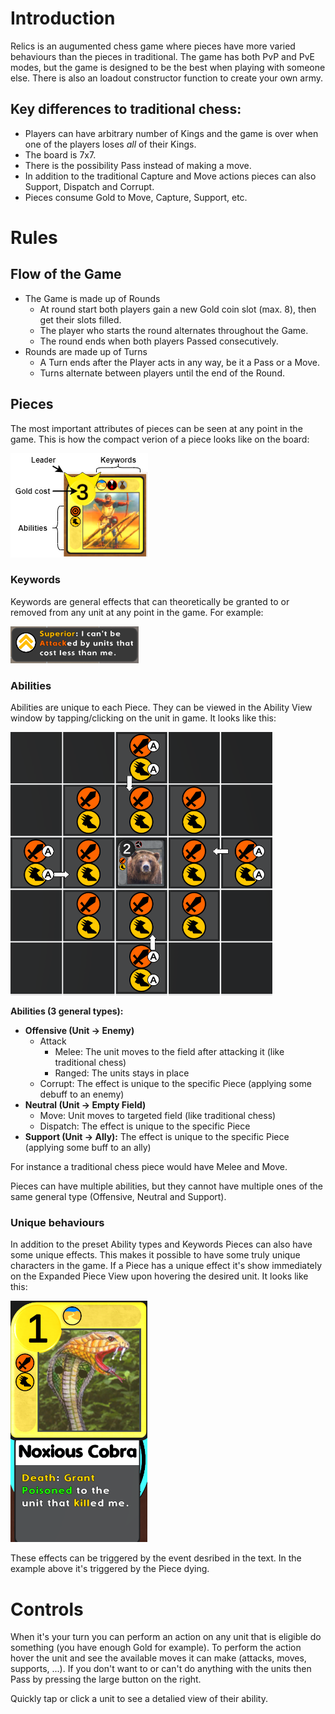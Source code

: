 # Introduction

Relics is an augumented chess game where pieces have more varied behaviours than the pieces in traditional. The game has both PvP and PvE modes, but the game is designed to be the best when playing with someone else. There is also an loadout constructor function to create your own army.

## Key differences to traditional chess:
* Players can have arbitrary number of Kings and the game is over when one of the players loses _all_ of their Kings.
* The board is 7x7.
* There is the possibility Pass instead of making a move.
* In addition to the traditional Capture and Move actions pieces can also Support, Dispatch and Corrupt.
* Pieces consume Gold to Move, Capture, Support, etc.

# Rules

## Flow of the Game
* The Game is made up of Rounds
  * At round start both players gain a new Gold coin slot (max. 8), then get their slots filled.
  * The player who starts the round alternates throughout the Game.
  * The round ends when both players Passed consecutively.
* Rounds are made up of Turns
  * A Turn ends after the Player acts in any way, be it a Pass or a Move.
  * Turns alternate between players until the end of the Round.

## Pieces
The most important attributes of pieces can be seen at any point in the game. This is how the compact verion of a piece looks like on the board:

![Legend](exp.png)

### Keywords
Keywords are general effects that can theoretically be granted to or removed from any unit at any point in the game. For example:

![Legend](example_keyword.png)

### Abilities
Abilities are unique to each Piece. They can be viewed in the Ability View window by tapping/clicking on the unit in game. It looks like this:

![Legend](ability_view.png)

**Abilities (3 general types):**
* **Offensive (Unit -> Enemy)** 
  * Attack
    * Melee: The unit moves to the field after attacking it (like traditional chess)
    * Ranged: The units stays in place 
  * Corrupt: The effect is unique to the specific Piece (applying some debuff to an enemy) 
* **Neutral (Unit -> Empty Field)**
  * Move: Unit moves to targeted field (like traditional chess)
  * Dispatch: The effect is unique to the specific Piece
* **Support (Unit -> Ally):** The effect is unique to the specific Piece (applying some buff to an ally)

For instance a traditional chess piece would have Melee and Move.

Pieces can have multiple abilities, but they cannot have multiple ones of the same general type (Offensive, Neutral and Support).

### Unique behaviours
In addition to the preset Ability types and Keywords Pieces can also have some unique effects. This makes it possible to have some truly unique characters in the game. If a Piece has a unique effect it's show immediately on the Expanded Piece View upon hovering the desired unit. It looks like this:

![Legend](expanded_view.png)

These effects can be triggered by the event desribed in the text. In the example above it's triggered by the Piece dying.

# Controls

When it's your turn you can perform an action on any unit that is eligible do something (you have enough Gold for example). To perform the action hover the unit and see the available moves it can make (attacks, moves, supports, ...). If you don't want to or can't do anything with the units then Pass by pressing the large button on the right.

Quickly tap or click a unit to see a detalied view of their ability.
